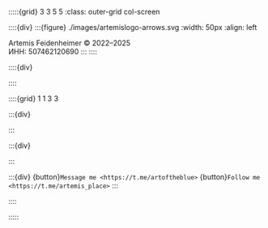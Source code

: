 :::::{grid} 3 3 5 5
:class: outer-grid col-screen

::::{div}
:::{figure} ./images/artemislogo-arrows.svg
:width: 50px
:align: left

Artemis Feidenheimer © 2022–2025<br>ИНН: 507462120690
:::
::::

::::{div}

::::

::::{grid} 1 1 3 3

:::{div}

:::

:::{div}

:::

:::{div}
{button}`Message me <https://t.me/artoftheblue>`
{button}`Follow me <https://t.me/artemis_place>`
:::

::::

:::::
